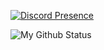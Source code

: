 [![Discord Presence](https://lanyard.kyrie25.me/api/1115935726413041695?useDisplayName=true&animationDuration=4s&waveColor=4500b5&waveSpotifyColor=FF597B&gradient=d10cc7-8154e6-4725a0&imgStyle=square)](https://discord.com/users/1115935726413041695)

![My Github Status](https://myreadme.vercel.app/api/embed/AucuneInspiexe?panels=userstatistics&panels=toprepositories&panels=toplanguages&panels=commitgraph)
